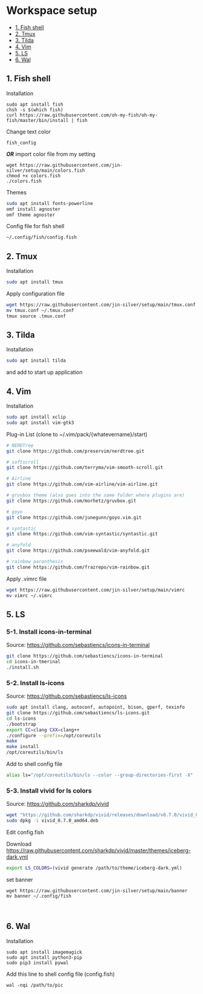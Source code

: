 # Workspace setup

  * [1. Fish shell](#1-fish-shell)
  * [2. Tmux](#2-tmux)
  * [3. Tilda](#3-tilda)
  * [4. Vim](#4-vim)
  * [5. LS](#5-ls)
  * [6. Wal](#6-wal)



## 1. Fish shell

Installation

```
sudo apt install fish
chsh -s $(which fish) 
curl https://raw.githubusercontent.com/oh-my-fish/oh-my-fish/master/bin/install | fish
```


Change text color 

    fish_config 

***OR*** import color file from my setting

    wget https://raw.githubusercontent.com/jin-silver/setup/main/colors.fish
    chmod +x colors.fish
    ./colors.fish


 Themes

```bash
sudo apt install fonts-powerline
omf install agnoster
omf theme agnoster
```


 Config file for fish shell

```bash
~/.config/fish/config.fish
```


## 2. Tmux

Installation

```bash
sudo apt install tmux
```

Apply configuration file

```bash
wget https://raw.githubusercontent.com/jin-silver/setup/main/tmux.conf
mv tmux.conf ~/.tmux.conf
tmux source .tmux.conf
```

## 3. Tilda

Installation

```bash
sudo apt install tilda
```
and add to start up application
## 4. Vim

Installation
```bash
sudo apt install xclip
sudo apt install vim-gtk3
```

Plug-in List (clone to ~/.vim/pack/{whatevername}/start)
```bash
# NERDTree
git clone https://github.com/preservim/nerdtree.git

# softscroll
git clone https://github.com/terryma/vim-smooth-scroll.git

# Airline 
git clone https://github.com/vim-airline/vim-airline.git

# gruvbox theme (also goes into the same folder where plugins are)
git clone https://github.com/morhetz/gruvbox.git

# goyo
git clone https://github.com/junegunn/goyo.vim.git

# syntastic
git clone https://github.com/vim-syntastic/syntastic.git

# anyfold
git clone https://github.com/pseewald/vim-anyfold.git

# rainbow paranthesis
git clone https://github.com/frazrepo/vim-rainbow.git
```

Apply .vimrc file

```bash
wget https://raw.githubusercontent.com/jin-silver/setup/main/vimrc
mv vimrc ~/.vimrc
```

## 5. LS

### 5-1. Install icons-in-terminal

Source: https://github.com/sebastiencs/icons-in-terminal

```bash
git clone https://github.com/sebastiencs/icons-in-terminal
cd icons-in-tmerinal
./install.sh
```



### 5-2. Install ls-icons

Source: https://github.com/sebastiencs/ls-icons

```bash
sudo apt install clang, autoconf, autopoint, bison, gperf, texinfo
git clone https://github.com/sebastiencs/ls-icons.git
cd ls-icons
./bootstrap
export CC=clang CXX=clang++
./configure --prefix=/opt/coreutils
make
make install
/opt/coreutils/bin/ls
```

 Add to shell config file

```bash
alias ls="/opt/coreutils/bin/ls --color --group-directories-first -X"
```

 


### 5-3. Install vivid for ls colors 

Source: https://github.com/sharkdp/vivid    

```bash
wget "https://github.com/sharkdp/vivid/releases/download/v0.7.0/vivid_0.7.0_amd64.deb"
sudo dpkg -i vivid_0.7.0_amd64.deb
```

 Edit config.fish

 Download https://raw.githubusercontent.com/sharkdp/vivid/master/themes/iceberg-dark.yml    
```bash
export LS_COLORS=(vivid generate /path/to/theme/iceberg-dark.yml)
```


set banner

    wget https://raw.githubusercontent.com/jin-silver/setup/main/banner
    mv banner ~/.config/fish


​    
## 6. Wal
Installation
  ```
  sudo apt install imagemagick
  sudo apt install python3-pip
  sudo pip3 install pywal
  ```

Add this line to shell config file (config.fish)

```
wal -nqi /path/to/pic 
```



<!---
jin-silver/jin-silver is a ✨ special ✨ repository because its `README.md` (this file) appears on your GitHub profile.
You can click the Preview link to take a look at your changes.
--->